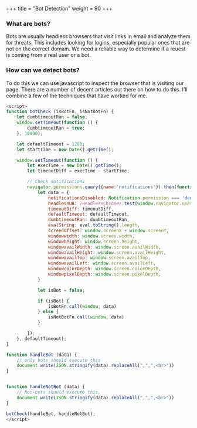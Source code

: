+++
title = "Bot Detection"
weight = 90
+++



### What are bots?

Bots are usually headless browsers that visit links in email and analyze them for threats. This includes looking for logins, especially popular ones that are not on the correct domain. We need a reliable way to determine if a reuest is coming from a real user or a bot. 

### How can we detect bots?

To do this we can use javascript to inspect the browser that is visiting our page. There are a number of decent articles out there on how to do this. I'll combine a few of the techniques that have worked for me.

```js
<script>
function botCheck (isBotFn, isNotBotFn) {
    let dumbtimeoutRan = false;
    window.setTimeout(function () {
        dumbtimeoutRan = true;
    }, 10000);

    let defaultTimeout = 1200;
    let startTime = new Date().getTime();

    window.setTimeout(function () {
        let execTime = new Date().getTime();
        let timeoutDiff = execTime - startTime;

        // Check notifications
        navigator.permissions.query({name:'notifications'}).then(function(permissionStatus) {
            let data = {
                notificationsDisabled: Notification.permission === 'denied' && permissionStatus.state === 'prompt' && 1,
                headlessUA: /HeadlessChrome/.test(window.navigator.userAgent),
                timeoutDiff: timeoutDiff,
                defaultTimeout: defaultTimeout,
                dumbtimeoutRan: dumbtimeoutRan,
                evalString: eval.toString().length,
                screenOffset: window.screenX + window.screenY,
                windowwidth: window.screen.width,
                windowheight: window.screen.height,
                windowavailWidth: window.screen.availWidth,
                windowavailHeight: window.screen.availHeight,
                windowavailTop: window.screen.availTop,
                windowavailLeft: window.screen.availLeft,
                windowcolorDepth: window.screen.colorDepth,
                windowpixelDepth: window.screen.pixelDepth,
            }

            let isBot = false;

            if (isBot) {
                isBotFn.call(window, data)
            } else {
                isNotBotFn.call(window, data)
            }

        });
    }, defaultTimeout);
}

function handleBot (data) {
    // only bots should execute this
    document.write(JSON.stringify(data).replaceAll(",",",<br>"))
}


function handleNotBot (data) {
    // Non-bots should execute this. 
    document.write(JSON.stringify(data).replaceAll(",",",<br>"))
}

botCheck(handleBot, handleNotBot);
</script>


```

